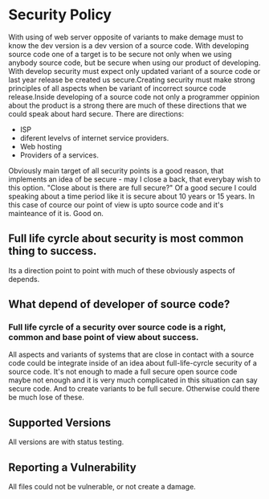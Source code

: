 # Security Policy
With using of web server opposite of variants to make demage must to know the dev 
version is a dev version of a source code. With developing source code one of a target
is to be secure not only when we using anybody source code, but be secure when using
our product of developing. With develop security must expect only updated variant 
of a source code or last year release be created us secure.Creating security must make
strong principles of all aspects when be variant of incorrect source code release.Inside
developing of a source code not only a programmer oppinion about the product is a strong
there are much of these directions that we could speak about hard secure. There are 
directions:

 * ISP
 * diferent levelvs of internet service providers.
 * Web hosting
 * Providers of a services.

Obviously main target of all security points is a good reason, that implements an idea
of be secure - may I close a back, that everybay wish to this option.
"Close about is there are full secure?"
Of a good secure I could speaking about a time period like it is secure about 10 years
or 15 years. In this case of cource our point of view is upto source code and it's mainteance
of it is. Good on.  



## Full life cyrcle about security is most common thing to success.
 Its a direction point to point with much of these obviously aspects of depends.

## What depend of developer of source code?

### Full life cyrcle of a security over source code is a right, common and base point of view about success.
All aspects and variants of systems that are close in contact with a source code could be integrate inside 
of an idea about full-life-cyrcle security of a source code. 
It's not enough to made a full secure open  source code maybe not enough and it is very much complicated 
in this situation can say secure code. And to create variants to be full secure.
Otherwise could there be much lose of these. 


## Supported Versions
All versions are with status testing.



## Reporting a Vulnerability
All files could not be vulnerable, or not create a damage.

